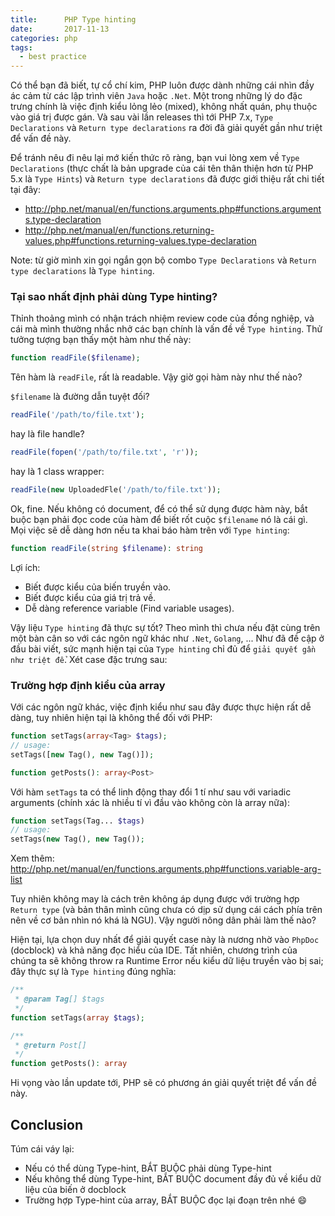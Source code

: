 ```yaml
---
title:      PHP Type hinting
date:       2017-11-13
categories: php
tags:
  - best practice
---
```

Có thể bạn đã biết, tự cổ chí kim, PHP luôn được dành những cái nhìn đầy ác cảm từ các lập trình viên `Java` hoặc `.Net`. Một trong những lý do đặc trưng chính là việc định kiểu lỏng lẻo (mixed), không nhất quán, phụ thuộc vào giá trị được gán. Và sau vài lần releases thì tới PHP 7.x, `Type Declarations` và `Return type declarations` ra đời đã giải quyết gần như triệt để vấn đề này.

<!-- more -->
Để tránh nêu đi nêu lại mớ kiến thức rõ ràng, bạn vui lòng xem về `Type Declarations` (thực chất là bản upgrade của cái tên thân thiện hơn từ PHP 5.x là `Type Hints`) và `Return type declarations` đã được giới thiệu rất chi tiết tại đây: 
- http://php.net/manual/en/functions.arguments.php#functions.arguments.type-declaration
- http://php.net/manual/en/functions.returning-values.php#functions.returning-values.type-declaration

Note: từ giờ mình xin gọi ngắn gọn bộ combo `Type Declarations` và `Return type declarations` là `Type hinting`.

### Tại sao nhất định phải dùng Type hinting?
Thỉnh thoảng mình có nhận trách nhiệm review code của đồng nghiệp, và cái mà mình thường nhắc nhở các bạn chính là vấn đề về `Type hinting`. Thử tưởng tượng bạn thấy một hàm như thế này:

```php
function readFile($filename);
```

Tên hàm là `readFile`, rất là readable. Vậy giờ gọi hàm này như thế nào?

`$filename` là đường dẫn tuyệt đối?

```php
readFile('/path/to/file.txt');
```

hay là file handle?

```php
readFile(fopen('/path/to/file.txt', 'r'));
```

hay là 1 class wrapper:

```php
readFile(new UploadedFle('/path/to/file.txt'));
```

Ok, fine. Nếu không có document, để có thể sử dụng được hàm này, bắt buộc bạn phải đọc code của hàm để biết rốt cuộc `$filename` nó là cái gì. Mọi việc sẽ dễ dàng hơn nếu ta khai báo hàm trên với `Type hinting`:

```php
function readFile(string $filename): string
```
Lợi ích:
- Biết được kiểu của biến truyền vào.
- Biết được kiểu của giá trị trả về.
- Dễ dàng reference variable (Find variable usages).

Vậy liệu `Type hinting` đã thực sự tốt? Theo mình thì chưa nếu đặt cùng trên một bàn cân so với các ngôn ngữ khác như `.Net`, `Golang`, ... Như đã đề cập ở đầu bài viết, sức mạnh hiện tại của `Type hinting` chỉ đủ để `giải quyết gần như triệt để`. Xét case đặc trưng sau:

### Trường hợp định kiểu của array

Với các ngôn ngữ khác, việc định kiểu như sau đây được thực hiện rất dễ dàng, tuy nhiên hiện tại là không thể đối với PHP:

```php
function setTags(array<Tag> $tags);
// usage:
setTags([new Tag(), new Tag()]);

function getPosts(): array<Post>
```

Với hàm `setTags` ta có thể linh động thay đổi 1 tí như sau với variadic arguments (chính xác là nhiều tí vì đầu vào không còn là array nữa):

```php
function setTags(Tag... $tags)
// usage:
setTags(new Tag(), new Tag());
```
Xem thêm: http://php.net/manual/en/functions.arguments.php#functions.variable-arg-list

Tuy nhiên không may là cách trên không áp dụng được với trường hợp `Return type` (và bản thân mình cũng chưa có dịp sử dụng cái cách phía trên nên về cơ bản nhìn nó khá là NGU). Vậy người nông dân phải làm thế nào?

Hiện tại, lựa chọn duy nhất để giải quyết case này là nương nhờ vào `PhpDoc` (docblock) và khả năng đọc hiểu của IDE. Tất nhiên, chương trình của chúng ta sẽ không throw ra Runtime Error nếu kiểu dữ liệu truyền vào bị sai; đây thực sự là `Type hinting` đúng nghĩa:

```php
/**
 * @param Tag[] $tags
 */
function setTags(array $tags);

/**
 * @return Post[]
 */
function getPosts(): array
```

Hi vọng vào lần update tới, PHP sẽ có phương án giải quyết triệt để vấn đề này.

## Conclusion

Túm cái váy lại:
- Nếu có thể dùng Type-hint, BẮT BUỘC phải dùng Type-hint
- Nếu không thể dùng Type-hint, BẮT BUỘC document đầy đủ về kiểu dữ liệu của biến ở docblock
- Trường hợp Type-hint của array, BẮT BUỘC đọc lại đoạn trên nhé :smile:
